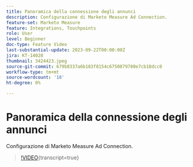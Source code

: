 ```yaml
---
title: Panoramica della connessione degli annunci
description: Configurazione di Marketo Measure Ad Connection.
feature-set: Marketo Measure
feature: Integrations, Touchpoints
role: User
level: Beginner
doc-type: Feature Video
last-substantial-update: 2023-09-22T00:00:00Z
jira: KT-14028
thumbnail: 3424423.jpeg
source-git-commit: 679b8337a6b183f8154c6750879780e7cb18dcc0
workflow-type: tm+mt
source-wordcount: '18'
ht-degree: 0%

---
```



# Panoramica della connessione degli annunci

Configurazione di Marketo Measure Ad Connection.

>[!VIDEO](https://video.tv.adobe.com/v/3424423/?learn=on){transcript=true}
